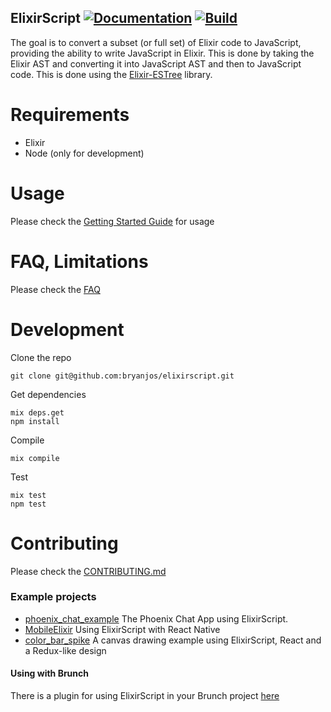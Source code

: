 ## ElixirScript [![Documentation](https://img.shields.io/badge/docs-hexpm-blue.svg)](http://hexdocs.pm/elixir_script/) [![Build](https://travis-ci.org/bryanjos/elixirscript.svg?branch=master)](https://travis-ci.org/bryanjos/elixirscript)

The goal is to convert a subset (or full set) of Elixir code to JavaScript, providing the ability to write JavaScript in Elixir. This is done by taking the Elixir AST and converting it into JavaScript AST and then to JavaScript code. This is done using the [Elixir-ESTree](https://github.com/bryanjos/elixir-estree) library.

Requirements
===========
* Elixir
* Node (only for development)

Usage
========

Please check the [Getting Started Guide](GettingStarted.md) for usage


FAQ, Limitations
========

Please check the [FAQ](FAQ.md)


Development
===========

Clone the repo

    git clone git@github.com:bryanjos/elixirscript.git

Get dependencies

    mix deps.get
    npm install

Compile

    mix compile

Test

    mix test
    npm test


Contributing
========

Please check the [CONTRIBUTING.md](CONTRIBUTING.md)


### Example projects
* [phoenix_chat_example](https://github.com/bryanjos/phoenix_chat_example) The Phoenix Chat App using ElixirScript.
* [MobileElixir](https://github.com/bryanjos/MobileElixir) Using ElixirScript with React Native
* [color_bar_spike](https://github.com/bryanjos/color_bar_spike) A canvas drawing example using ElixirScript, React and a Redux-like design

#### Using with Brunch
There is a plugin for using ElixirScript in your Brunch project
[here](https://www.npmjs.com/package/elixirscript-brunch)
